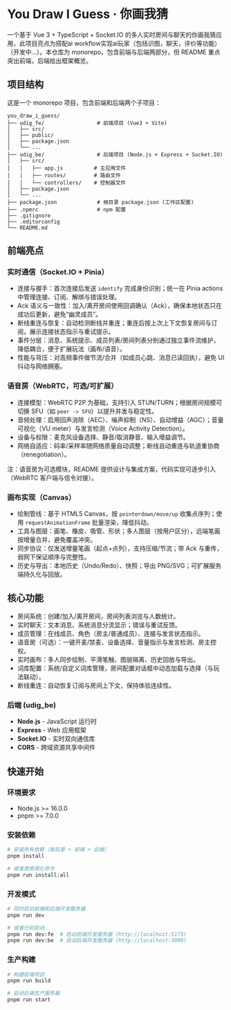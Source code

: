 # You Draw I Guess · 你画我猜

一个基于 Vue 3 + TypeScript + Socket.IO 的多人实时房间与聊天的你画我猜应用，此项目亮点为搭配ai workflow实现ai玩家（包括识图，聊天，评价等功能）（开发中...）。本仓库为 monorepo，包含前端与后端两部分，但 README 重点突出前端，后端给出框架概览。
## 项目结构

这是一个 monorepo 项目，包含前端和后端两个子项目：

```
you_draw_i_guess/
├── udig_fe/                 # 前端项目 (Vue3 + Vite)
│   ├── src/
│   ├── public/
│   ├── package.json
│   └── ...
├── udig_be/                 # 后端项目 (Node.js + Express + Socket.IO)
│   ├── src/
│   │   ├── app.js          # 主应用文件
│   │   ├── routes/         # 路由文件
│   │   └── controllers/    # 控制器文件
│   ├── package.json
│   └── ...
├── package.json             # 根目录 package.json (工作区配置)
├── .npmrc                   # npm 配置
├── .gitignore
├── .editorconfig
└── README.md
```
## 前端亮点

### 实时通信（Socket.IO + Pinia）
- 连接与握手：首次连接后发送 `identify` 完成身份识别；统一在 Pinia actions 中管理连接、订阅、解绑与错误处理。
- Ack 语义与一致性：加入/离开房间使用回调确认（Ack），确保本地状态只在成功后更新，避免“幽灵成员”。
- 断线重连与恢复：自动检测断线并重连；重连后按上次上下文恢复房间与订阅，展示连接状态指示与重试提示。
- 事件分层：消息、系统提示、成员列表/房间列表分别通过独立事件流维护，降低耦合，便于扩展玩法（画布/语音）。
- 性能与背压：对高频事件做节流/合并（如成员心跳、消息已读回执），避免 UI 抖动与网络拥塞。

### 语音房（WebRTC，可选/可扩展）
- 连接模型：WebRTC P2P 为基础，支持引入 STUN/TURN；根据房间规模可切换 SFU（如 `peer -> SFU`）以提升并发与稳定性。
- 音频处理：启用回声消除（AEC）、噪声抑制（NS）、自动增益（AGC）；音量可视化（VU meter）与发言检测（Voice Activity Detection）。
- 设备与权限：麦克风设备选择、静音/取消静音、输入增益调节。
- 网络自适应：码率/采样率随网络质量自动调整；断线自动重连与轨道重协商（renegotiation）。

注：语音房为可选模块，README 提供设计与集成方案，代码实现可逐步引入（WebRTC 客户端与信令对接）。

### 画布实现（Canvas）
- 绘制管线：基于 HTML5 Canvas，按 `pointerdown/move/up` 收集点序列；使用 `requestAnimationFrame` 批量渲染，降低抖动。
- 工具与图层：画笔、橡皮、吸管、形状；多人图层（按用户区分），远端笔画按增量合并，避免覆盖冲突。
- 同步协议：仅发送增量笔画（起点+点列），支持压缩/节流；带 Ack 与重传，弱网下保证顺序与完整性。
- 历史与导出：本地历史（Undo/Redo）、快照；导出 PNG/SVG；可扩展服务端持久化与回放。

## 核心功能
- 房间系统：创建/加入/离开房间，房间列表浏览与人数统计。
- 实时聊天：文本消息、系统消息分流显示；错误与重试反馈。
- 成员管理：在线成员、角色（房主/普通成员）、连接与发言状态指示。
- 语音房（可选）：一键开麦/禁麦、设备选择、音量指示与发言检测、房主控权。
- 实时画布：多人同步绘制、平滑笔触、图层隔离、历史回放与导出。
- 词库配置：系统/自定义词库管理，房间配置对话框中动态加载与选择（与玩法联动）。
- 断线重连：自动恢复订阅与房间上下文，保持体验连续性。
### 后端 (udig_be)
- **Node.js** - JavaScript 运行时
- **Express** - Web 应用框架
- **Socket.IO** - 实时双向通信库
- **CORS** - 跨域资源共享中间件

## 快速开始

### 环境要求
- Node.js >= 16.0.0
- pnpm >= 7.0.0

### 安装依赖

```bash
# 安装所有依赖（根目录 + 前端 + 后端）
pnpm install

# 或者使用简化命令
pnpm run install:all
```

### 开发模式

```bash
# 同时启动前端和后端开发服务器
pnpm run dev

# 或者分别启动
pnpm run dev:fe  # 启动前端开发服务器 (http://localhost:5173)
pnpm run dev:be  # 启动后端开发服务器 (http://localhost:3000)
```

### 生产构建

```bash
# 构建前端项目
pnpm run build

# 启动后端生产服务器
pnpm run start
```